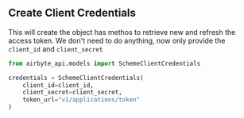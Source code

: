 ## Create Client Credentials

This will create the object has methos to retrieve new and refresh the access token. We don't need to do anything, now only provide the `client_id` and `client_secret`

```python
from airbyte_api.models import SchemeClientCredentials

credentials = SchemeClientCredentials(
    client_id=client_id,
    client_secret=client_secret,
    token_url="v1/applications/token"
)
```

